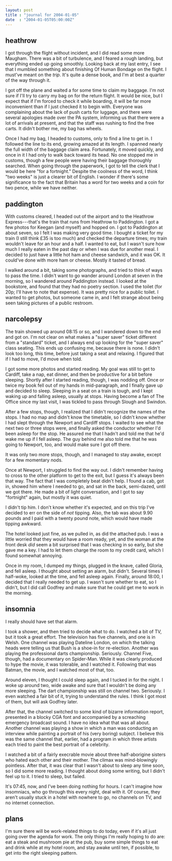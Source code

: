 ```yaml
---
layout: post
title : "journal for 2004-01-05"
date  : "2004-01-05T05:00:00Z"
---
```



## heathrow

I got through the flight without incident, and I did read some more Maugham. There was a bit of turbulence, and I feared a rough landing, but everything ended up going smoothly.  Looking back at my last entry, I see that I mumbled something about finishing Of Human Bondage on the flight.  I must've meant on the <em>trip</em>.  It's quite a dense book, and I'm at best a quarter of the way through it.

I got off the plane and waited a for some time to claim my baggage.  I'm not sure if I'll try to carry my bag on for the return flight.  It would be nice, but I expect that if I'm forced to check it while boarding, it will be far more inconvenient than if I just checked it to begin with.  Everyone was complaining about the lack of push carts for luggage, and there were several apologies made over the PA system, informing us that there were a lot of arrivals at present, and that the staff was rushing to find the free carts.  It didn't bother me, my bag has wheels.

Once I had my bag, I headed to customs, only to find a line to get in.  I followed the line to its end, growing amazed at its length.  I spanned nearly the full width of the baggage claim area.  Fortunately, it moved quickly, and once in it I had only to walk back toward its head.  No one stopped me in customs, though a few people were having their baggage thoroughly searched. When going through the paperwork, I got to tell the clerk that I would be here "for a fortnight."  Despite the coolness of the word, I think "two weeks" is just a clearer bit of English.  I wonder if there's some significance to the fact that Britain has a word for two weeks and a coin for two pence, while we have neither.

## paddington

With customs cleared, I headed out of the airport and to the Heathrow Express---that's the train that runs from Heathrow to Paddington.  I got a few photos for Keegan (and myself) and hopped on.  I got to Paddington at about seven, so I felt I was making very good time.  I bought a ticket for my train (I still think &pound;35 is too much) and checked the departure times; my train wouldn't leave for an hour and a half.  I wanted to eat, but I wasn't sure how much I really eaten in the past day or when I was due for another meal.  I decided to just have a little hot ham and cheese sandwich, and it was OK.  It could've done with more ham or cheese.  Mostly it tasted of bread.

I walked around a bit, taking some photographs, and tried to think of ways to pass the time.  I didn't want to go wander around London at seven in the morning, so I wandered around Paddington instead.  I looked at the bookstore, and found that they had no poetry section.  I used the toilet (for 20p; I'll have to note that expense).  It was pretty nice for a public toilet.  I wanted to get photos, but someone came in, and I felt strange about being seen taking pictures of a public restroom.

## narcolepsy

The train showed up around 08:15 or so, and I wandered down to the end and got on.  I'm not clear on what makes a "super saver" ticket different from a "standard" ticket, and I always end up looking for the "super saver" class seating.  This ends up confusing me, because there is none.  I didn't look too long, this time, before just taking a seat and relaxing.  I figured that if I had to move, I'd move when told.

I got some more photos and started reading.  My goal was still to get to Cardiff, take a nap, eat dinner, and then be productive for a bit before sleeping.  Shortly after I started reading, though, I was nodding off.  Once or twice my book fell out of my hands in mid-paragraph, and I finally gave up and decided to sleep.  Sleeping in a seat on a train is tough, and I kept waking up and falling asleep, usually at stops.  Having become a fan of The Office since my last visit, I was tickled to pass through Slough and Swindon.

After a few stops, though, I realized that I didn't recognize the names of the stops.  I had no map and didn't know the timetable, so I didn't know whether I had slept through the Newport and Cardiff stops.  I waited to see what the next two or three stops were, and finally asked the conductor whether I'd been asleep for the stop.  He assured me that I hadn't and told me that he'd wake me up if I fell asleep.  The guy behind me also told me that he was going to Newport, too, and would make sure I got off there.

It was only two more stops, though, and I managed to stay awake, except for a few momentary nods.

Once at Newport, I struggled to find the way out.  I didn't remember having to cross to the other platform to get to the exit, but I guess it's always been that way.  The fact that I was completely beat didn't help.  I found a cab, got in, showed him where I needed to go, and sat in the back, semi-dazed, until we got there.  He made a bit of light conversation, and I got to say "fortnight" again, but mostly it was quiet.

I didn't tip him.  I don't know whether it's expected, and on this trip I've decided to err on the side of <em>not</em> tipping.  Also, the tab was about 9.90 pounds and I paid with a twenty pound note, which would have made tipping awkward.  

The hotel looked just fine, as we pulled in, as did the attached pub.  I was a little worried that they would have a room ready, yet, and the woman at the front desk <em>did</em> seem a bit surprised that I was checking in so early, but she gave me a key.  I had to let them charge the room to my credit card, which I found somewhat annoying.

Once in my room, I dumped my things, plugged in the knave, called Gloria, and fell asleep.  I thought about setting an alarm, but didn't.  Several times I half-woke, looked at the time, and fell asleep again.  Finally, around 18:00, I decided that I really needed to get up.  I wasn't sure whether to eat, so I didn't, but I did call Godfrey and make sure that he could get me to work in the morning.

## insomnia

I really should have set that alarm.

I took a shower, and then tried to decide what to do.  I watched a bit of TV, but it took a great effort.  The television has five channels, and one is in Welsh.  One channel was playing Dateline London, on which the talking heads were telling us that Bush is a shoe-in for re-election.  Another was playing the professional darts championship.  Seriously.  Channel Five, though, had a documentary on Spider-Man.  While it was clearly produced to hype the movie, it was tolerable, and I watched it.  Following that was Batman, the movie, and I watched most of that, too.

Around eleven, I thought I could sleep again, and I tucked in for the night.  I woke up around two, wide awake and sure that I wouldn't be doing any more sleeping.  The dart championship was still on channel two.  Seriously.  I even watched a fair bit of it, trying to understand the rules.  I think I got most of them, but will ask Godfrey later.

After that, the channel switched to some kind of bizarre information report, presented in a blocky CGA font and accompanied by a screaching emergency broadcast sound.  I have no idea what that was all about.  Another channel was playing a show in which a man was conducting an interview while painting a portrait of his (very boring) subject.  I believe this was the same channel that, earlier, had a program in which three artists each tried to paint the best portrait of a celebrity.

I watched a bit of a fairly execrable movie about three half-aborigine sisters who hated each other and their mother.  The climax was mind-blowingly pointless.  After that, it was clear that I wasn't about to sleep any time soon, so I did some more reading.  I thought about doing some writing, but I didn't feel up to it.  I tried to sleep, but failed.

It's 07:45, now, and I've been doing nothing for hours.  I can't imagine how insomniacs, who go through this every night, deal with it.  Of course, they aren't usually stuck in a hotel with nowhere to go, no channels on TV, and no internet connection.

## plans

I'm sure there will be work-related things to do today, even if it's all just going over the agenda for work.  The only things I'm really hoping to do are: eat a steak and mushroom pie at the pub, buy some simple things to eat and drink while at my hotel room, and stay awake until ten, if possible, to get into the right sleeping pattern.

